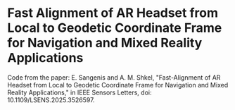 # Fast Alignment of AR Headset from Local to Geodetic Coordinate Frame for Navigation and Mixed Reality Applications
Code from the paper:
E. Sangenis and A. M. Shkel, "Fast-Alignment of AR Headset from Local to Geodetic Coordinate Frame for Navigation and Mixed Reality Applications," in IEEE Sensors Letters, doi: 10.1109/LSENS.2025.3526597.

